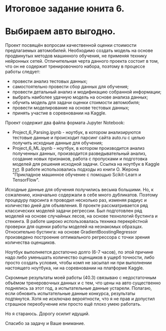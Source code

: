 # Итоговое задание юнита 6.
# Выбираем авто выгодно.


Проект посвящён вопросам качественной оценки стоимости предлагаемых автомобилей. Необходимо создать модель на основе продвинутых методов машинного обучения, не применяя технику нейронных сетей.
Отличительная черта данного проекта состоит в том, что он не содержит тренировочного набора, поэтому в процессе работы следует:
* провести анализ тестовых данных;
* самостоятельно провести сбор данных для обучения;
* провести детальный анализ и модификацию собранной информации;
* выбрать наиболее удачную модель на основе анализа данных;
* обучить модель для задачи оценки стоимости автомобиля;
* провести моделирование на основе тестовых данных;
* принять участие в соревновании на Kaggle.


Проект содержит два файла формата Jupyter Notebook:
* Project_6_Parsing.ipynb - ноутбук, в котором анализируются тестовые данные и происходит парсинг сайта auto.ru с целью получить исходные данные для обучения;
* Project_6_ML.ipynb - ноутбук, в котором производится анализ полученных данных, производится разведывательный анализ, создание новых признаков, работа с пропусками и подготовка моделей для решения исходной задачи.
Ссылка на ноутбук в Kaggle [тут](https://www.kaggle.com/alexvsarazov/project-6/). 
В работе использовались подходы из книги О. Жерона "Прикладное машинное обучение с помощью Scikit-Learn и TensorFlow".


Исходные данные для обучения получились весьма большими. Но, к сожалению, изначально содержали в себе много дубликатов. Поэтому процедуру парсинга я проводил несколько раз, изменяя радиус и количество дней для объявления.
В проекте рассматривается ряд классических моделей задачи регрессии. Был подготовлен ряд моделей на основе случайных лесов, на основе технологий бустинга и стекинга. В работе широко использовалась техника перекрёстной проверки для оценки работы моделей на незнакомых образцах.
Относительно бустинга: на основе GradientBoostingRegressor произведено построение оптимального регрессора с точки зрения количества оценщиков.


Ноутбук выполняется достаточно долго (6-7 часов), по этой причине надо либо уменьшать количество оценщиков в ущерб точности, либо просто создать условия, чтобы комп не засыпал ни при выполнении настоящего ноутбука, ни на соревновании на платформе Kaggle.


Скромные результаты моей работы (40.3) связываю с недостаточным объёмом тренеровочных данных и с тем, что цены на авто существенно поднялись за этот год, а испытательные данные устарели. Полагаю, если обновить испытательные данные конкурса, результаты подтянутся. Хотя не исключаю вероятности, что я не прав и допустил страшное переобучение или просто ещё плохо умею работать.


Но я стараюсь. Дорогу осилит идущий.


Спасибо за задачу и Ваше внимание.
